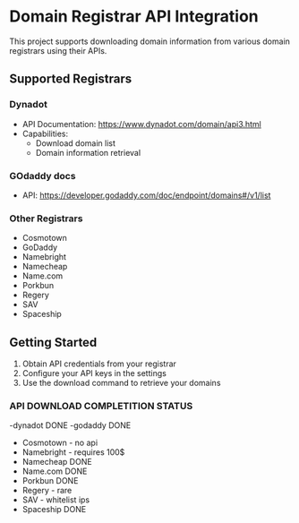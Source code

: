 # Domain Registrar API Integration

This project supports downloading domain information from various domain registrars using their APIs.

## Supported Registrars

### Dynadot
- API Documentation: https://www.dynadot.com/domain/api3.html
- Capabilities:
  - Download domain list
  - Domain information retrieval

### GOdaddy docs
- API: https://developer.godaddy.com/doc/endpoint/domains#/v1/list


### Other Registrars
- Cosmotown
- GoDaddy
- Namebright
- Namecheap
- Name.com
- Porkbun
- Regery
- SAV
- Spaceship

## Getting Started
1. Obtain API credentials from your registrar
2. Configure your API keys in the settings
3. Use the download command to retrieve your domains


### API DOWNLOAD COMPLETITION STATUS
 -dynadot DONE
 -godaddy DONE
- Cosmotown - no api
- Namebright - requires 100$
- Namecheap DONE
- Name.com DONE
- Porkbun DONE
- Regery - rare
- SAV - whitelist ips 
- Spaceship DONE
